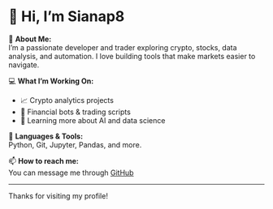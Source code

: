 # 👋 Hi, I’m Sianap8

🎯 **About Me:**  
I’m a passionate developer and trader exploring crypto, stocks, data analysis, and automation. I love building tools that make markets easier to navigate.

💻 **What I’m Working On:**  
- 📈 Crypto analytics projects 
- 🤖 Financial bots & trading scripts
- 🌱 Learning more about AI and data science

🚀 **Languages & Tools:**  
Python, Git, Jupyter, Pandas, and more.

📫 **How to reach me:**  
You can message me through [GitHub](https://github.com/Sianap8) 

---

Thanks for visiting my profile!

